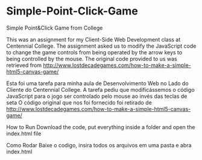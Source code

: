 # Simple-Point-Click-Game
Simple Point&amp;Click Game from College

This was an assignment for my Client-Side Web Development class at Centennial College.
The assignment asked us to modify the JavaScript code to change the game controls from being operated by the arrow keys to being controlled by the mouse.
The original code provided to us was retrieved from http://www.lostdecadegames.com/how-to-make-a-simple-html5-canvas-game/

Esta foi uma tarefa para minha aula de Desenvolvimento Web no Lado do Cliente do Centennial College.
A tarefa pediu que modificássemos o código JavaScript para o jogo ser controlado pelo mouse ao invés das teclas de seta
O código original que nos foi fornecido foi retirado de http://www.lostdecadegames.com/how-to-make-a-simple-html5-canvas-game/


How to Run
Download the code, put everything inside a folder and open the index.html file

Como Rodar
Baixe o codigo, insira todos os arquivos em uma pasta e abra index.html
